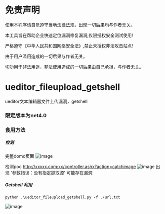 # 免责声明
使用本程序请自觉遵守当地法律法规，出现一切后果均与作者无关。

本工具旨在帮助企业快速定位漏洞修复漏洞,仅限授权安全测试使用!

严格遵守《中华人民共和国网络安全法》,禁止未授权非法攻击站点!

由于用户滥用造成的一切后果与作者无关。

切勿用于非法用途，非法使用造成的一切后果由自己承担，与作者无关。


# ueditor_fileupload_getshell
ueditor文本编辑器文件上传漏洞，getshell

### 限定版本为net4.0

### 食用方法 

##### 检测

完整domo页面
![image](https://user-images.githubusercontent.com/66779835/231994497-91004384-40e2-46be-bded-6855cd5fbfea.png)

检测poc
http://xxxxx.com:xx/controller.ashx?action=catchimage
![image](https://user-images.githubusercontent.com/66779835/231994782-7a05906f-8790-498c-b111-e213ae7c4da8.png)
出现 '参数错误：没有指定抓取源' 可能存在漏洞

##### Getshell 利用

```
python .\ueditor_fileupload_getshell.py -f ./url.txt
```
![image](https://user-images.githubusercontent.com/66779835/231987701-b7b00e8a-d3d8-453d-bf58-1f32d3da3758.png)


